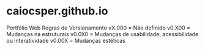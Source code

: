 # caiocsper.github.io
Portfólio Web
Regras de Versionamento
vX.000 = Não definido
v0.X00 = Mudanças na estruturais
v0.0X0 = Mudanças de usabilidade, acessibilidade ou interatividade
v0.00X = Mudanças estéticas

